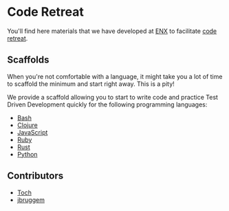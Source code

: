 # Code Retreat

You'll find here materials that we have developed at [ENX](https://euranova.eu)
to facilitate [code retreat](http://coderetreat.org).

## Scaffolds

When you're not comfortable with a language, it might take you a lot of time
to scaffold the minimum and start right away. This is a pity!

We provide a scaffold allowing you to start to write code and practice Test
Driven Development quickly for the following programming languages:

* [Bash](scaffolds/bash/README.md)
* [Clojure](scaffolds/clojure/README.md)
* [JavaScript](scaffolds/javascript/README.md)
* [Ruby](scaffolds/ruby/README.md)
* [Rust](scaffolds/rust/README.md)
* [Python](scaffolds/python/README.md)

## Contributors

* [Toch](https://github.com/toch)
* [jbruggem](https://github.com/jbruggem)
